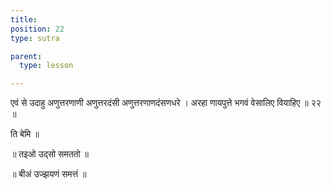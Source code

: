 ```yaml
---
title: 
position: 22
type: sutra

parent:
  type: lesson

---
```



एवं से उदाहु अणुत्तरणाणी अणुत्तरदंसी अणुत्तरणाणदंसणधरे । 
अरहा णायपुत्ते भगवं वेसालिए वियाहिए ॥ २२ ॥

ति बेमि ॥ 

॥ तइओ उद्सो समततो ॥

॥ बीअं उज्झयणं समत्तं ॥ 
